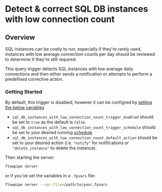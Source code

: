 # Detect & correct SQL DB instances with low connection count

## Overview

SQL instances can be costly to run, especially if they're rarely used, instances with low average connection counts per day should be reviewed to determine if they're still required.

This query trigger detects SQL instances with low average daily connections and then either sends a notification or attempts to perform a predefined corrective action.

### Getting Started

By default, this trigger is disabled, however it can be configred by [setting the below variables](https://flowpipe.io/docs/build/mod-variables#passing-input-variables)
- `sql_db_instances_with_low_connection_count_trigger_enabled` should be set to `true` as the default is `false`.
- `sql_db_instances_with_low_connection_count_trigger_schedule` should be set to your desired running [schedule](https://flowpipe.io/docs/flowpipe-hcl/trigger/schedule#more-examples)
- `sql_db_instances_with_low_connection_count_default_action` should be set to your desired action (i.e. `"notify"` for notifications or `"delete_instance"` to delete the instance).

Then starting the server:
```sh
flowpipe server
```

or if you've set the variables in a `.fpvars` file:
```sh
flowpipe server --var-file=/path/to/your.fpvars
```
